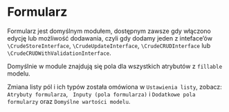 Formularz
===

Formularz jest domyślnym modułem, dostępnym zawsze gdy włączono edycję lub możliwość dodawania, czyli gdy dodamy jeden z inteface’ów `\CrudeStoreInterface`, `\CrudeUpdateInterface`, `\CrudeCRUDInterface` lub `\CrudeCRUDWithValidationInterface`.

Domyślnie w module znajdują się pola dla wszystkich atrybutów z `fillable` modelu.

Zmiana listy pól i ich typów została omówiona w `Ustawienia listy`, zobacz: `Atrybuty formularza`,  
`Inputy (pola formularza)` i  `Dodatkowe pola formularzy` oraz `Domyślne wartości modelu`.
